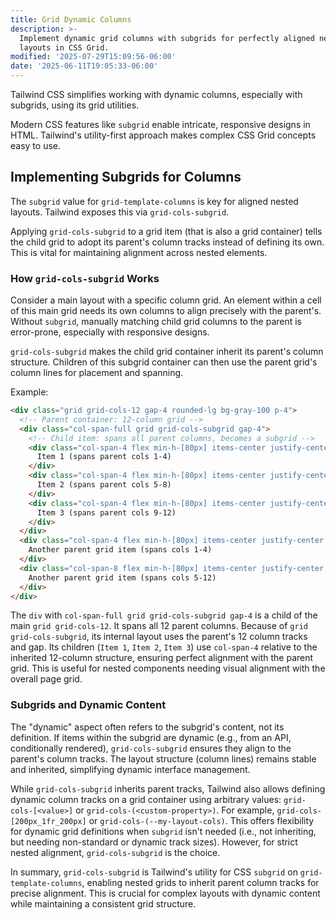 ```yaml
---
title: Grid Dynamic Columns
description: >-
  Implement dynamic grid columns with subgrids for perfectly aligned nested
  layouts in CSS Grid.
modified: '2025-07-29T15:09:56-06:00'
date: '2025-06-11T19:05:33-06:00'
---
```


Tailwind CSS simplifies working with dynamic columns, especially with subgrids, using its grid utilities.

Modern CSS features like `subgrid` enable intricate, responsive designs in HTML. Tailwind's utility-first approach makes complex CSS Grid concepts easy to use.

## Implementing Subgrids for Columns

The `subgrid` value for `grid-template-columns` is key for aligned nested layouts. Tailwind exposes this via `grid-cols-subgrid`.

Applying `grid-cols-subgrid` to a grid item (that is also a grid container) tells the child grid to adopt its parent's column tracks instead of defining its own. This is vital for maintaining alignment across nested elements.

### How `grid-cols-subgrid` Works

Consider a main layout with a specific column grid. An element within a cell of this main grid needs its own columns to align precisely with the parent's. Without `subgrid`, manually matching child grid columns to the parent is error-prone, especially with responsive designs.

`grid-cols-subgrid` makes the child grid container inherit its parent's column structure. Children of this subgrid container can then use the parent grid's column lines for placement and spanning.

Example:

```html tailwind
<div class="grid grid-cols-12 gap-4 rounded-lg bg-gray-100 p-4">
  <!-- Parent container: 12-column grid -->
  <div class="col-span-full grid grid-cols-subgrid gap-4">
    <!-- Child item: spans all parent columns, becomes a subgrid -->
    <div class="col-span-4 flex min-h-[80px] items-center justify-center rounded bg-blue-200 p-4">
      Item 1 (spans parent cols 1-4)
    </div>
    <div class="col-span-4 flex min-h-[80px] items-center justify-center rounded bg-red-200 p-4">
      Item 2 (spans parent cols 5-8)
    </div>
    <div class="col-span-4 flex min-h-[80px] items-center justify-center rounded bg-green-200 p-4">
      Item 3 (spans parent cols 9-12)
    </div>
  </div>
  <div class="col-span-4 flex min-h-[80px] items-center justify-center rounded bg-yellow-200 p-4">
    Another parent grid item (spans cols 1-4)
  </div>
  <div class="col-span-8 flex min-h-[80px] items-center justify-center rounded bg-purple-200 p-4">
    Another parent grid item (spans cols 5-12)
  </div>
</div>
```

The `div` with `col-span-full grid grid-cols-subgrid gap-4` is a child of the main `grid grid-cols-12`. It spans all 12 parent columns. Because of `grid grid-cols-subgrid`, its internal layout uses the parent's 12 column tracks and gap. Its children (`Item 1`, `Item 2`, `Item 3`) use `col-span-4` relative to the inherited 12-column structure, ensuring perfect alignment with the parent grid. This is useful for nested components needing visual alignment with the overall page grid.

### Subgrids and Dynamic Content

The "dynamic" aspect often refers to the subgrid's content, not its definition. If items within the subgrid are dynamic (e.g., from an API, conditionally rendered), `grid-cols-subgrid` ensures they align to the parent's column tracks. The layout structure (column lines) remains stable and inherited, simplifying dynamic interface management.

While `grid-cols-subgrid` inherits parent tracks, Tailwind also allows defining dynamic column tracks on a grid container using arbitrary values: `grid-cols-[<value>]` or `grid-cols-(<custom-property>)`. For example, `grid-cols-[200px_1fr_200px]` or `grid-cols-(--my-layout-cols)`. This offers flexibility for dynamic grid definitions when `subgrid` isn't needed (i.e., not inheriting, but needing non-standard or dynamic track sizes). However, for strict nested alignment, `grid-cols-subgrid` is the choice.

In summary, `grid-cols-subgrid` is Tailwind's utility for CSS `subgrid` on `grid-template-columns`, enabling nested grids to inherit parent column tracks for precise alignment. This is crucial for complex layouts with dynamic content while maintaining a consistent grid structure.
